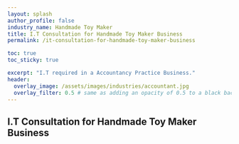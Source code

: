 ```yaml
---
layout: splash 
author_profile: false 
industry_name: Handmade Toy Maker
title: I.T Consultation for Handmade Toy Maker Business
permalink: /it-consultation-for-handmade-toy-maker-business

toc: true
toc_sticky: true

excerpt: "I.T required in a Accountancy Practice Business."
header:
  overlay_image: /assets/images/industries/accountant.jpg
  overlay_filter: 0.5 # same as adding an opacity of 0.5 to a black background
---
```


## I.T Consultation for Handmade Toy Maker Business